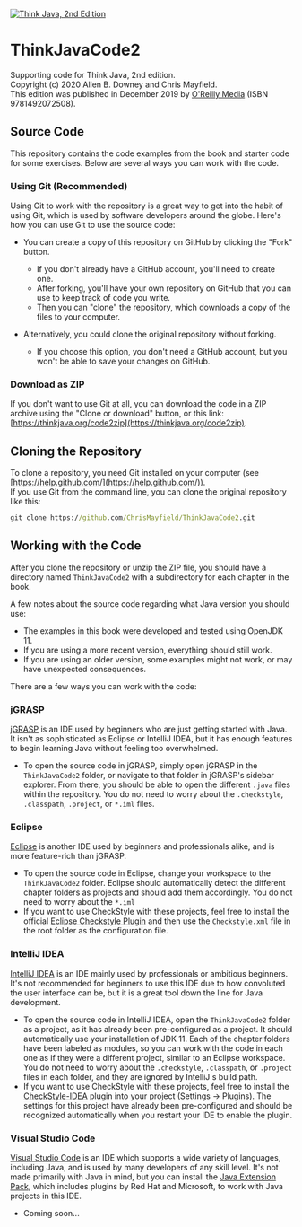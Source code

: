 [![Think Java, 2nd Edition](https://greenteapress.com/wp/wp-content/uploads/2020/06/think_java_covr_large-229x300.png)](https://greenteapress.com/wp/think-java-2e/)

# ThinkJavaCode2

Supporting code for Think Java, 2nd edition.  
Copyright (c) 2020 Allen B. Downey and Chris Mayfield.  
This edition was published in December 2019 by [O'Reilly Media](https://www.oreilly.com/library/view/think-java-2nd/9781492072492/) (ISBN 9781492072508).

## Source Code

This repository contains the code examples from the book and starter code for some exercises. Below are several ways you can work with the code.

### Using Git (Recommended)

Using Git to work with the repository is a great way to get into the habit of using Git, which is used by software developers around the globe. Here's how you can use Git to use the source code:

- You can create a copy of this repository on GitHub by clicking the "Fork" button.
  - If you don't already have a GitHub account, you'll need to create one.
  - After forking, you'll have your own repository on GitHub that you can use to keep track of code you write.
  - Then you can "clone" the repository, which downloads a copy of the files to your computer.

- Alternatively, you could clone the original repository without forking.
  - If you choose this option, you don't need a GitHub account, but you won't be able to save your changes on GitHub.

### Download as ZIP

If you don't want to use Git at all, you can download the code in a ZIP archive using the "Clone or download" button, or this link: [https://thinkjava.org/code2zip](https://thinkjava.org/code2zip).

## Cloning the Repository

To clone a repository, you need Git installed on your computer (see [https://help.github.com/](https://help.github.com/)).  
If you use Git from the command line, you can clone the original repository like this:

```cmd
git clone https://github.com/ChrisMayfield/ThinkJavaCode2.git
```

## Working with the Code

After you clone the repository or unzip the ZIP file, you should have a directory named `ThinkJavaCode2` with a subdirectory for each chapter in the book.

A few notes about the source code regarding what Java version you should use:

- The examples in this book were developed and tested using OpenJDK 11.
- If you are using a more recent version, everything should still work.
- If you are using an older version, some examples might not work, or may have unexpected consequences.

There are a few ways you can work with the code:

### jGRASP

[jGRASP](https://www.jgrasp.org/) is an IDE used by beginners who are just getting started with Java. It isn't as sophisticated as Eclipse or IntelliJ IDEA, but it has enough features to begin learning Java without feeling too overwhelmed.

- To open the source code in jGRASP, simply open jGRASP in the `ThinkJavaCode2` folder, or navigate to that folder in jGRASP's sidebar explorer. From there, you should be able to open the different `.java` files within the repository. You do not need to worry about the `.checkstyle`, `.classpath`, `.project`, or `*.iml` files.

### Eclipse

[Eclipse](https://www.eclipse.org/) is another IDE used by beginners and professionals alike, and is more feature-rich than jGRASP.

- To open the source code in Eclipse, change your workspace to the `ThinkJavaCode2` folder. Eclipse should automatically detect the different chapter folders as projects and should add them accordingly. You do not need to worry about the `*.iml`
- If you want to use CheckStyle with these projects, feel free to install the official [Eclipse Checkstyle Plugin](https://checkstyle.org/eclipse-cs/#!/) and then use the `Checkstyle.xml` file in the root folder as the configuration file.

### IntelliJ IDEA

[IntelliJ IDEA](https://www.jetbrains.com/idea/) is an IDE mainly used by professionals or ambitious beginners. It's not recommended for beginners to use this IDE due to how convoluted the user interface can be, but it is a great tool down the line for Java development.

- To open the source code in IntelliJ IDEA, open the `ThinkJavaCode2` folder as a project, as it has already been pre-configured as a project. It should automatically use your installation of JDK 11. Each of the chapter folders have been labeled as modules, so you can work with the code in each one as if they were a different project, similar to an Eclipse workspace. You do not need to worry about the `.checkstyle`, `.classpath`, or `.project` files in each folder, and they are ignored by IntelliJ's build path.
- If you want to use CheckStyle with these projects, feel free to install the [CheckStyle-IDEA](https://plugins.jetbrains.com/plugin/1065-checkstyle-idea) plugin into your project (Settings -> Plugins). The settings for this project have already been pre-configured and should be recognized automatically when you restart your IDE to enable the plugin.

### Visual Studio Code

[Visual Studio Code](https://code.visualstudio.com/) is an IDE which supports a wide variety of languages, including Java, and is used by many developers of any skill level. It's not made primarily with Java in mind, but you can install the [Java Extension Pack](https://marketplace.visualstudio.com/items?itemName=vscjava.vscode-java-pack), which includes plugins by Red Hat and Microsoft, to work with Java projects in this IDE.

- Coming soon...
